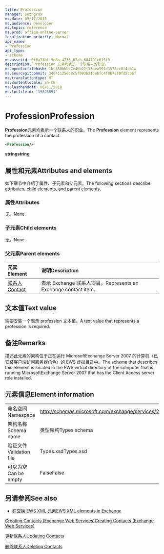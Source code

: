 ```yaml
---
title: Profession
manager: sethgros
ms.date: 09/17/2015
ms.audience: Developer
ms.topic: reference
ms.prod: office-online-server
localization_priority: Normal
api_name:
- Profession
api_type:
- schema
ms.assetid: 0f6a73b1-9e8a-4736-87ab-604791c615f3
description: Profession 元素均表示一个联系人的职业。
ms.openlocfilehash: 1bcf80bbbc7e4bb22f33aea991d3575ec0f4ab1a
ms.sourcegitcommit: 34041125dc8c5f993b21cebfc4f8b72f0fd2cb6f
ms.translationtype: MT
ms.contentlocale: zh-CN
ms.lasthandoff: 06/11/2018
ms.locfileid: "19826891"
---
```

# <a name="profession"></a><span data-ttu-id="cd3c3-103">Profession</span><span class="sxs-lookup"><span data-stu-id="cd3c3-103">Profession</span></span>

<span data-ttu-id="cd3c3-104">**Profession**元素均表示一个联系人的职业。</span><span class="sxs-lookup"><span data-stu-id="cd3c3-104">The **Profession** element represents the profession of a contact.</span></span> 
  
```xml
<Profession/>
```

 <span data-ttu-id="cd3c3-105">**string**</span><span class="sxs-lookup"><span data-stu-id="cd3c3-105">**string**</span></span>
## <a name="attributes-and-elements"></a><span data-ttu-id="cd3c3-106">属性和元素</span><span class="sxs-lookup"><span data-stu-id="cd3c3-106">Attributes and elements</span></span>

<span data-ttu-id="cd3c3-107">如下章节中介绍了属性、子元素和父元素。</span><span class="sxs-lookup"><span data-stu-id="cd3c3-107">The following sections describe attributes, child elements, and parent elements.</span></span>
  
### <a name="attributes"></a><span data-ttu-id="cd3c3-108">属性</span><span class="sxs-lookup"><span data-stu-id="cd3c3-108">Attributes</span></span>

<span data-ttu-id="cd3c3-109">无。</span><span class="sxs-lookup"><span data-stu-id="cd3c3-109">None.</span></span>
  
### <a name="child-elements"></a><span data-ttu-id="cd3c3-110">子元素</span><span class="sxs-lookup"><span data-stu-id="cd3c3-110">Child elements</span></span>

<span data-ttu-id="cd3c3-111">无。</span><span class="sxs-lookup"><span data-stu-id="cd3c3-111">None.</span></span>
  
### <a name="parent-elements"></a><span data-ttu-id="cd3c3-112">父元素</span><span class="sxs-lookup"><span data-stu-id="cd3c3-112">Parent elements</span></span>

|<span data-ttu-id="cd3c3-113">**元素**</span><span class="sxs-lookup"><span data-stu-id="cd3c3-113">**Element**</span></span>|<span data-ttu-id="cd3c3-114">**说明**</span><span class="sxs-lookup"><span data-stu-id="cd3c3-114">**Description**</span></span>|
|:-----|:-----|
|[<span data-ttu-id="cd3c3-115">联系人</span><span class="sxs-lookup"><span data-stu-id="cd3c3-115">Contact</span></span>](contact.md) <br/> |<span data-ttu-id="cd3c3-116">表示 Exchange 联系人项目。</span><span class="sxs-lookup"><span data-stu-id="cd3c3-116">Represents an Exchange contact item.</span></span>  <br/> |
   
## <a name="text-value"></a><span data-ttu-id="cd3c3-117">文本值</span><span class="sxs-lookup"><span data-stu-id="cd3c3-117">Text value</span></span>

<span data-ttu-id="cd3c3-118">需要安装一个表示 profession 文本值。</span><span class="sxs-lookup"><span data-stu-id="cd3c3-118">A text value that represents a profession is required.</span></span>
  
## <a name="remarks"></a><span data-ttu-id="cd3c3-119">备注</span><span class="sxs-lookup"><span data-stu-id="cd3c3-119">Remarks</span></span>

<span data-ttu-id="cd3c3-120">描述此元素的架构位于正在运行 MicrosoftExchange Server 2007 的计算机（已安装客户端访问服务器角色）的 EWS 虚拟目录中。</span><span class="sxs-lookup"><span data-stu-id="cd3c3-120">The schema that describes this element is located in the EWS virtual directory of the computer that is running MicrosoftExchange Server 2007 that has the Client Access server role installed.</span></span>
  
## <a name="element-information"></a><span data-ttu-id="cd3c3-121">元素信息</span><span class="sxs-lookup"><span data-stu-id="cd3c3-121">Element information</span></span>

|||
|:-----|:-----|
|<span data-ttu-id="cd3c3-122">命名空间</span><span class="sxs-lookup"><span data-stu-id="cd3c3-122">Namespace</span></span>  <br/> |http://schemas.microsoft.com/exchange/services/2006/types  <br/> |
|<span data-ttu-id="cd3c3-123">架构名称</span><span class="sxs-lookup"><span data-stu-id="cd3c3-123">Schema name</span></span>  <br/> |<span data-ttu-id="cd3c3-124">类型架构</span><span class="sxs-lookup"><span data-stu-id="cd3c3-124">Types schema</span></span>  <br/> |
|<span data-ttu-id="cd3c3-125">验证文件</span><span class="sxs-lookup"><span data-stu-id="cd3c3-125">Validation file</span></span>  <br/> |<span data-ttu-id="cd3c3-126">Types.xsd</span><span class="sxs-lookup"><span data-stu-id="cd3c3-126">Types.xsd</span></span>  <br/> |
|<span data-ttu-id="cd3c3-127">可以为空</span><span class="sxs-lookup"><span data-stu-id="cd3c3-127">Can be empty</span></span>  <br/> |<span data-ttu-id="cd3c3-128">False</span><span class="sxs-lookup"><span data-stu-id="cd3c3-128">False</span></span>  <br/> |
   
## <a name="see-also"></a><span data-ttu-id="cd3c3-129">另请参阅</span><span class="sxs-lookup"><span data-stu-id="cd3c3-129">See also</span></span>



- [<span data-ttu-id="cd3c3-130">在交换 EWS XML 元素</span><span class="sxs-lookup"><span data-stu-id="cd3c3-130">EWS XML elements in Exchange</span></span>](ews-xml-elements-in-exchange.md)


[<span data-ttu-id="cd3c3-131">Creating Contacts (Exchange Web Services)</span><span class="sxs-lookup"><span data-stu-id="cd3c3-131">Creating Contacts (Exchange Web Services)</span></span>](http://msdn.microsoft.com/library/4845917e-70d1-481c-bbd7-011ec6571789%28Office.15%29.aspx)
  
[<span data-ttu-id="cd3c3-132">更新联系人</span><span class="sxs-lookup"><span data-stu-id="cd3c3-132">Updating Contacts</span></span>](http://msdn.microsoft.com/library/9a865953-b94a-4229-b632-2dee433314be%28Office.15%29.aspx)
  
[<span data-ttu-id="cd3c3-133">删除联系人</span><span class="sxs-lookup"><span data-stu-id="cd3c3-133">Deleting Contacts</span></span>](http://msdn.microsoft.com/library/fcc3dc84-cd3e-455e-a1a7-ae6921c9b588%28Office.15%29.aspx)

